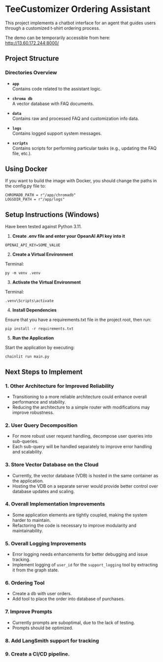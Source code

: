 # TeeCustomizer Ordering Assistant

This project implements a chatbot interface for an agent that guides users through a customized t-shirt ordering process.

The demo can be temporarily accessible from here:
http://13.60.172.244:8000/

## Project Structure

### Directories Overview

- **`app`**  
  Contains code related to the assistant logic.

- **`chroma db`**  
  A vector database with FAQ documents.

- **`data`**  
  Contains raw and processed FAQ and customization info data.

- **`logs`**  
  Contains logged support system messages.

- **`scripts`**  
  Contains scripts for performing particular tasks (e.g., updating the FAQ file, etc.).

## Using Docker
If you want to build the image with Docker, you should change the paths in the config.py file to:
```
CHROMADB_PATH = r"/app/chromadb"
LOGSDIR_PATH = r"/app/logs"
```

## Setup Instructions (Windows)

Have been tested against Python 3.11.

1. **Create .env file and enter your OpeanAI API key into it**

```OPENAI_API_KEY=SOME_VALUE```

2. **Create a Virtual Environment**

Terminal:

```py -m venv .venv```

3. **Activate the Virtual Environment**

Terminal:

```.venv\Scripts\activate```

4. **Install Dependencies**

Ensure that you have a requirements.txt file in the project root, then run:

```pip install -r requirements.txt```

5. **Run the Application**

Start the application by executing:

```chainlit run main.py```

## Next Steps to Implement

### 1. Other Architecture for Improved Reliability
- Transitioning to a more reliable architecture could enhance overall performance and stability.
- Reducing the architecture to a simple router with modifications may improve robustness.

### 2. User Query Decomposition
- For more robust user request handling, decompose user queries into sub-queries.
- Each sub-query will be handled separately to improve error handling and scalability.

### 3. Store Vector Database on the Cloud
- Currently, the vector database (VDB) is hosted in the same container as the application.
- Hosting the VDB on a separate server would provide better control over database updates and scaling.

### 4. Overall Implementation Improvements
- Some application elements are tightly coupled, making the system harder to maintain.
- Refactoring the code is necessary to improve modularity and maintainability.

### 5. Overall Logging Improvements
- Error logging needs enhancements for better debugging and issue tracking.
- Implement logging of `user_id` for the `support_logging` tool by extracting it from the graph state.

### 6. Ordering Tool
- Create a db with user orders.
- Add tool to place the order into database of purchases.

### 7. Improve Prompts
- Currently prompts are suboptimal, due to the lack of testing.
- Prompts should be optimized.

### 8. Add LangSmith support for tracking

### 9. Create a CI/CD pipeline.
